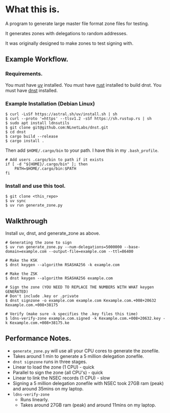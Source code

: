 # What this is.

A program to generate large master file format zone files for testing.

It generates zones with delegations to random addresses.

It was originally designed to make zones to test signing with.

## Example Workflow.

### Requirements.

You must have [uv](https://docs.astral.sh/uv/) installed.
You must have [rust](https://www.rust-lang.org/tools/install) installed to build dnst.
You must have [dnst](https://github.com/NLnetLabs/dnst) installed.

### Example Installation (Debian Linux)

```
$ curl -LsSf https://astral.sh/uv/install.sh | sh
$ curl --proto '=https' --tlsv1.2 -sSf https://sh.rustup.rs | sh
$ sudo apt install ldnsutils
$ git clone git@github.com:NLnetLabs/dnst.git
$ cd dnst
$ cargo build --release
$ cargo install .
```

Then add `$HOME/.cargo/bin` to your path. I have this in my `.bash_profile`.

```
# Add users .cargo/bin to path if it exists
if [ -d "${HOME}/.cargo/bin" ]; then
    PATH=$HOME/.cargo/bin:$PATH
fi
```

### Install and use this tool.

```
$ git clone <this_repo>
$ uv sync
$ uv run generate_zone.py
```

## Walkthrough

Install uv, dnst, and generate_zone as above.

```
# Generating the zone to sign
$ uv run generate_zone.py --num-delegations=5000000 --base-domain=example.com --output-file=example.com --ttl=86400

# Make the KSK
$ dnst keygen --algorithm RSASHA256 -k example.com

# Make the ZSK
$ dnst keygen --algorithm RSASHA256 example.com

# Sign the zone (YOU NEED TO REPLACE THE NUMBERS WITH WHAT keygen GENERATED)
# Don't include .key or .private
$ dnst signzone -o example.com example.com Kexample.com.+008+20632 Kexample.com.+008+38175

# Verify (make sure -k specifies the .key files this time)
$ ldns-verify-zone example.com.signed -k Kexample.com.+008+20632.key -k Kexample.com.+008+38175.ke
```

## Performance Notes.

- `generate_zone.py` will use all your CPU cores to generate the zonefile.
 - Takes around 1 min to generate a 5 million delegation zonefile.
- `dnst signzone` runs in three stages.
 - Linear to load the zone (1 CPU) - quick
 - Parallel to sign the zone (all CPU's) - quick
 - Linear to link the NSEC records (1 CPU) - slow
 - Signing a 5 million delegation zonefile with NSEC took 27GB ram (peak) and around 35mins on my laptop.
- `ldns-verify-zone` 
  - Runs linearly.
  - Takes around 27GB ram (peak) and around 11mins on my laptop.
